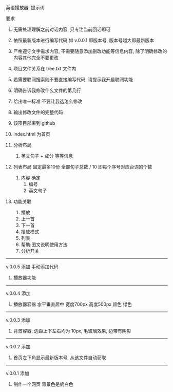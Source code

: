 英语播放器, 提示词

要求
1. 无需处理理解之前对话内容, 只专注当前回话即可
2. 依照最新版本进行编写代码 如 v.0.0.1 即版本号, 版本号越大即最新版本
3. 严格遵守文字需求内容, 不需要随意添加删改功能等信息内容, 除了明确修改的内容其他完全不要更改
4. 项目文件关系在 tree.txt 文件内
5. 若需要联网搜索则不要直接编写代码, 请提示我开启联网功能
6. 明确告诉我修改什么文件的第几行
7. 给出唯一标准 不要让我选怎么修改
8. 输出修改文件的完整代码
9. 该项目部署到 github
10. index.html 为首页



11. 分析布局
    1.  英文句子 + 成分 等等信息
12. 列表布局 固定最多10份 全部句子总数 / 10 即每个序号对应台词的个数
    1.  内容 确定 
        1.  编号
        2.  英文句子
13. 功能关联
    1.  播放
    2.  上一首
    3.  下一首
    4.  播放模式
    5.  列表
    6.  帮助:图文说明使用方法
    7.  分析开关

---
v.0.0.5
添加 手动添加代码
1. 播放器功能
---
v.0.0.4 
添加
1. 播放器容器 水平垂直居中 宽度700px 高度500px 颜色 绿色
---
v.0.0.3
添加
1. 背景容器, 边距上下左右均为 10px, 毛玻璃效果, 边带有阴影
---
v.0.0.2
添加
1. 首页左下角显示最新版本号, 从该文件自动获取
---
v.0.0.1
添加
1. 制作一个网页 背景色是奶白色 
